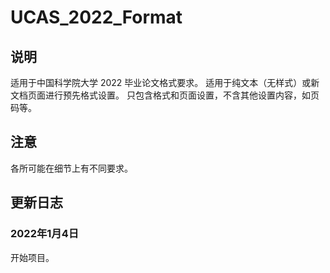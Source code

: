 # UCAS_2022_Format

## 说明
适用于中国科学院大学 2022 毕业论文格式要求。
适用于纯文本（无样式）或新文档页面进行预先格式设置。
只包含格式和页面设置，不含其他设置内容，如页码等。

## 注意
各所可能在细节上有不同要求。

## 更新日志

### 2022年1月4日
开始项目。

